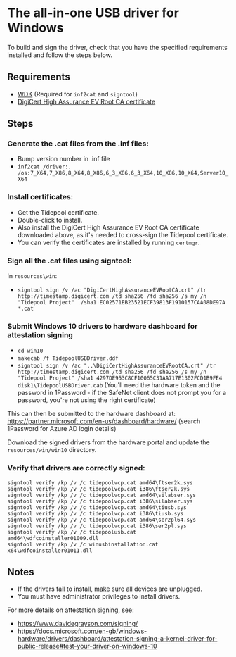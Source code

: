 # The all-in-one USB driver for Windows

To build and sign the driver, check that you have the specified requirements installed and follow the steps below.

## Requirements

- [WDK](https://msdn.microsoft.com/en-us/windows/hardware/gg454513.aspx) (Required for `inf2cat` and `signtool`)
- [DigiCert High Assurance EV Root CA certificate](https://docs.microsoft.com/en-gb/windows-hardware/drivers/install/cross-certificates-for-kernel-mode-code-signing)

## Steps

### Generate the .cat files from the .inf files:
- Bump version number in .inf file
- `inf2cat /driver:. /os:7_X64,7_X86,8_X64,8_X86,6_3_X86,6_3_X64,10_X86,10_X64,Server10_X64`

### Install certificates:

- Get the Tidepool certificate.
- Double-click to install.
- Also install the DigiCert High Assurance EV Root CA certificate downloaded above, as it's needed to cross-sign the Tidepool certificate.
- You can verify the certificates are installed by running `certmgr`.

### Sign all the .cat files using signtool:

In `resources\win`:

- `signtool sign /v /ac "DigiCertHighAssuranceEVRootCA.crt" /tr http://timestamp.digicert.com /td sha256 /fd sha256 /s my /n "Tidepool Project"  /sha1 EC02571EB23521ECF39813F1910157CAA08DE97A *.cat`

### Submit Windows 10 drivers to hardware dashboard for attestation signing

- `cd win10`
- `makecab /f TidepoolUSBDriver.ddf`
- `signtool sign /v /ac "..\DigiCertHighAssuranceEVRootCA.crt" /tr http://timestamp.digicert.com /td sha256 /fd sha256 /s my /n "Tidepool Project" /sha1 4297DE953C8CF10065C31AA717E1302FCD1B9FE4 disk1\TidepoolUSBDriver.cab` (You'll need the hardware token and the password in 1Password - if the SafeNet client does not prompt you for a password, you're not using the right certificate)

This can then be submitted to the hardware dashboard at: https://partner.microsoft.com/en-us/dashboard/hardware/ (search 1Password for Azure AD login details)

Download the signed drivers from the hardware portal and update the `resources/win/win10` directory.

### Verify that drivers are correctly signed:

	signtool verify /kp /v /c tidepoolvcp.cat amd64\ftser2k.sys
	signtool verify /kp /v /c tidepoolvcp.cat i386\ftser2k.sys
	signtool verify /kp /v /c tidepoolvcp.cat amd64\silabser.sys
	signtool verify /kp /v /c tidepoolvcp.cat i386\silabser.sys
	signtool verify /kp /v /c tidepoolvcp.cat amd64\tiusb.sys
	signtool verify /kp /v /c tidepoolvcp.cat i386\tiusb.sys
	signtool verify /kp /v /c tidepoolvcp.cat amd64\ser2pl64.sys
	signtool verify /kp /v /c tidepoolvcp.cat i386\ser2pl.sys
	signtool verify /kp /v /c tidepoolusb.cat amd64\wdfcoinstaller01009.dll
	signtool verify /kp /v /c winusbinstallation.cat x64\wdfcoinstaller01011.dll

## Notes

- If the drivers fail to install, make sure all devices are unplugged.
- You must have administrator privileges to install drivers.

For more details on attestation signing, see:
- https://www.davidegrayson.com/signing/
- https://docs.microsoft.com/en-gb/windows-hardware/drivers/dashboard/attestation-signing-a-kernel-driver-for-public-release#test-your-driver-on-windows-10
